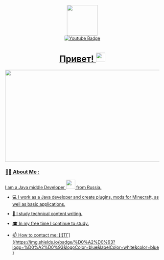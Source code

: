 <div id="header" align="center">
  <img src="https://media4.giphy.com/media/v1.Y2lkPTc5MGI3NjExeW1iZTg0Y21lYnI4OTIwaHFjdTY1bWtqdXBlY29tdWpzMjB4ZHExaSZlcD12MV9pbnRlcm5hbF9naWZfYnlfaWQmY3Q9cw/6FT3QE3AJMfwJDZBNr/giphy.gif" width="100"/>
</div>

<div id="badges" align="center">
  
  <a href="https://www.youtube.com/@pomelkaoe">
    <img src="https://img.shields.io/badge/YouTube-red?style=for-the-badge&logo=youtube&logoColor=white" alt="Youtube Badge"/>
  
</div>
<div id="badges" align="center">
  <img src="https://komarev.com/ghpvc/?username=pomelkaoe&style=flat-square&color=blue" alt=""/>
  <h1>
  Привет!
  <img src="https://media.giphy.com/media/hvRJCLFzcasrR4ia7z/giphy.gif" width="30px"/>
</h1>
</div>

<div align="center">
  <img src="https://media.giphy.com/media/dWesBcTLavkZuG35MI/giphy.gif" width="600" height="300"/>
</div>

### :woman_technologist: About Me :
I am a Java middle Developer <img src="https://media.giphy.com/media/WUlplcMpOCEmTGBtBW/giphy.gif" width="30"> from Russia.
- :computer: I work as a Java developer and create plugins, mods for Minecraft, as well as basic applications.

- :book: I study technical content writing.

- :mortar_board: In my free time I continue to study.

- :mailbox: How to contact me: [![ТГ]([(https://img.shields.io/badge/%D0%A2%D0%93?logo=%D0%A2%D0%93&logoColor=blue&labelColor=white&color=blue
)](@pomelkaoe_True)
